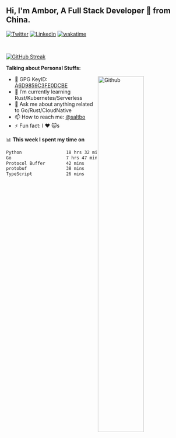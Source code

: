## Hi, I'm Ambor, A Full Stack Developer 🚀 from China.

[![Twitter](https://img.shields.io/badge/-saltbo-1ca0f1?style=flat&logo=twitter&logoColor=white)](https://twitter.com/rdsaltbo)
[![Linkedin](https://img.shields.io/badge/-saltbo-blue?style=flat&logo=Linkedin&logoColor=white)](https://www.linkedin.com/in/saltbo/)
[![wakatime](https://wakatime.com/badge/user/f82b1c77-faab-48cd-aef5-a12c0aff104b.svg)](https://wakatime.com/@f82b1c77-faab-48cd-aef5-a12c0aff104b)

&nbsp;  

[![GitHub Streak](http://github-readme-streak-stats.herokuapp.com?user=saltbo&hide_border=true&date_format=M%20j%5B%2C%20Y%5D)](https://git.io/streak-stats)

**Talking about Personal Stuffs:**
<!-- Any image aligned to the right. Beware the width  -->
<img width="50%" align="right" alt="Github" src="https://raw.githubusercontent.com/saltbo/saltbo/master/images/git-header.svg" />

- 🤘 GPG KeyID: [A6D9859C3FE0DCBE](https://saltbo.cn/pgp_keys.asc)
- 🌱 I’m currently learning Rust/Kubernetes/Serverless
- 💬 Ask me about anything related to Go/Rust/CloudNative
- 📫 How to reach me: [@saltbo](https://t.me/saltbo)
- ⚡ Fun fact: I :heart: :cat:s


📊 **This week I spent my time on**
<!--START_SECTION:waka-->

```txt
Python                 18 hrs 32 mins  ████████████████░░░░░░░░░   64.44 %
Go                     7 hrs 47 mins   ██████▓░░░░░░░░░░░░░░░░░░   27.09 %
Protocol Buffer        42 mins         ▓░░░░░░░░░░░░░░░░░░░░░░░░   02.46 %
protobuf               38 mins         ▓░░░░░░░░░░░░░░░░░░░░░░░░   02.24 %
TypeScript             26 mins         ▒░░░░░░░░░░░░░░░░░░░░░░░░   01.55 %
```

<!--END_SECTION:waka-->
